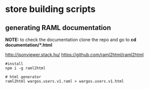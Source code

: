 # store building scripts


## generating RAML documentation

**NOTE:** to check the documentation clone the repo and go to **cd documentation/*.html**

http://jsonviewer.stack.hu/
https://github.com/raml2html/raml2html
```
#install
npm i -g raml2html

# html generator
raml2html wargos.users.v1.raml > wargos.users.v1.html
```
